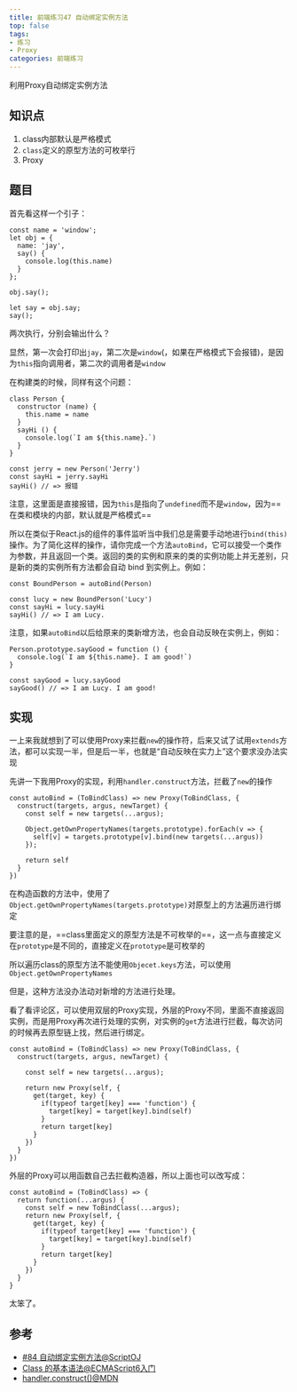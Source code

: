 ```yaml
---
title: 前端练习47 自动绑定实例方法
top: false
tags:
- 练习
- Proxy
categories: 前端练习
---
```


利用Proxy自动绑定实例方法

<!-- more -->

## 知识点

1. class内部默认是严格模式
2. `class`定义的原型方法的可枚举行
3. Proxy



## 题目

首先看这样一个引子：

```JS
const name = 'window';
let obj = {
  name: 'jay',
  say() {
    console.log(this.name)
  }
};

obj.say(); 

let say = obj.say;
say();
```
两次执行，分别会输出什么？

显然，第一次会打印出`jay`，第二次是`window`(，如果在严格模式下会报错)，是因为`this`指向调用者，第二次的调用者是`window`

在构建类的时候，同样有这个问题：

```JS
class Person {
  constructor (name) {
    this.name = name
  }
  sayHi () {
    console.log(`I am ${this.name}.`)
  }
}

const jerry = new Person('Jerry')
const sayHi = jerry.sayHi
sayHi() // => 报错
```
注意，这里面是直接报错，因为`this`是指向了`undefined`而不是`window`，因为==在类和模块的内部，默认就是严格模式==

所以在类似于React.js的组件的事件监听当中我们总是需要手动地进行`bind(this)`操作。为了简化这样的操作，请你完成一个方法`autoBind`，它可以接受一个类作为参数，并且返回一个类。返回的类的实例和原来的类的实例功能上并无差别，只是新的类的实例所有方法都会自动 bind 到实例上。例如：

```JS
const BoundPerson = autoBind(Person)

const lucy = new BoundPerson('Lucy')
const sayHi = lucy.sayHi
sayHi() // => I am Lucy.
```
注意，如果`autoBind`以后给原来的类新增方法，也会自动反映在实例上，例如：

```JS
Person.prototype.sayGood = function () {
  console.log(`I am ${this.name}. I am good!`)
}

const sayGood = lucy.sayGood
sayGood() // => I am Lucy. I am good!
```

## 实现

一上来我就想到了可以使用Proxy来拦截`new`的操作符，后来又试了试用`extends`方法，都可以实现一半，但是后一半，也就是“自动反映在实力上”这个要求没办法实现

先讲一下我用Proxy的实现，利用`handler.construct`方法，拦截了`new`的操作


```JS
const autoBind = (ToBindClass) => new Proxy(ToBindClass, {
  construct(targets, argus, newTarget) {
    const self = new targets(...argus);

    Object.getOwnPropertyNames(targets.prototype).forEach(v => {
      self[v] = targets.prototype[v].bind(new targets(...argus))
    });

    return self
  }
})
```
在构造函数的方法中，使用了`Object.getOwnPropertyNames(targets.prototype)`对原型上的方法遍历进行绑定

要注意的是，==class里面定义的原型方法是不可枚举的==，这一点与直接定义在`prototype`是不同的，直接定义在`prototype`是可枚举的

所以遍历class的原型方法不能使用`Objecet.keys`方法，可以使用`Object.getOwnPropertyNames`

但是，这种方法没办法动对新增的方法进行处理。

看了看评论区，可以使用双层的Proxy实现，外层的Proxy不同，里面不直接返回实例，而是用Proxy再次进行处理的实例，对实例的`get`方法进行拦截，每次访问的时候再去原型链上找，然后进行绑定。

```JS
const autoBind = (ToBindClass) => new Proxy(ToBindClass, {
  construct(targets, argus, newTarget) {

    const self = new targets(...argus);

    return new Proxy(self, {
      get(target, key) {
        if(typeof target[key] === 'function') {
          target[key] = target[key].bind(self)
        }
        return target[key]
      }
    })
  }
})
```
外层的Proxy可以用函数自己去拦截构造器，所以上面也可以改写成：

```JS
const autoBind = (ToBindClass) => {
  return function(...argus) {
    const self = new ToBindClass(...argus);
    return new Proxy(self, {
      get(target, key) {
        if(typeof target[key] === 'function') {
          target[key] = target[key].bind(self)
        }
        return target[key]
      }
    })
  }
}
```


太笨了。




## 参考

- [#84 自动绑定实例方法@ScriptOJ](http://scriptoj.mangojuice.top/problems/84)
- [Class 的基本语法@ECMAScript6入门](http://es6.ruanyifeng.com/#docs/class#this%E7%9A%84%E6%8C%87%E5%90%91)
- [handler.construct()@MDN](https://developer.mozilla.org/zh-CN/docs/Web/JavaScript/Reference/Global_Objects/Proxy/handler/construct/)
